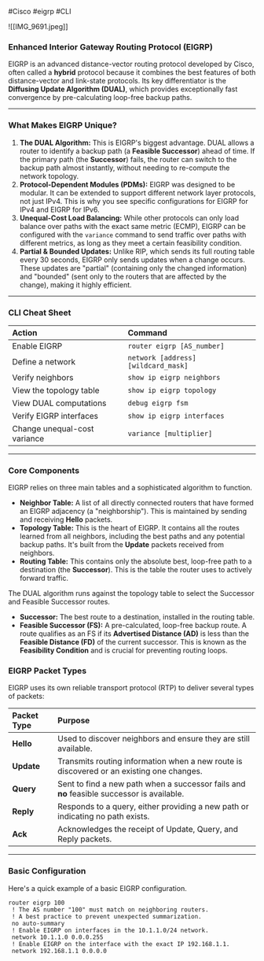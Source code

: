 #Cisco #eigrp #CLI 

![[IMG_9691.jpeg]]

### Enhanced Interior Gateway Routing Protocol (EIGRP)

EIGRP is an advanced distance-vector routing protocol developed by Cisco, often called a **hybrid** protocol because it combines the best features of both distance-vector and link-state protocols. Its key differentiator is the **Diffusing Update Algorithm (DUAL)**, which provides exceptionally fast convergence by pre-calculating loop-free backup paths.

***

### **What Makes EIGRP Unique?**

1.  **The DUAL Algorithm:** This is EIGRP's biggest advantage. DUAL allows a router to identify a backup path (a **Feasible Successor**) ahead of time. If the primary path (the **Successor**) fails, the router can switch to the backup path almost instantly, without needing to re-compute the network topology.
2.  **Protocol-Dependent Modules (PDMs):** EIGRP was designed to be modular. It can be extended to support different network layer protocols, not just IPv4. This is why you see specific configurations for EIGRP for IPv4 and EIGRP for IPv6.
3.  **Unequal-Cost Load Balancing:** While other protocols can only load balance over paths with the exact same metric (ECMP), EIGRP can be configured with the `variance` command to send traffic over paths with different metrics, as long as they meet a certain feasibility condition.
4.  **Partial & Bounded Updates:** Unlike RIP, which sends its full routing table every 30 seconds, EIGRP only sends updates when a change occurs. These updates are "partial" (containing only the changed information) and "bounded" (sent only to the routers that are affected by the change), making it highly efficient.

***

### **CLI Cheat Sheet**

| Action | Command |
| :--- | :--- |
| Enable EIGRP | `router eigrp [AS_number]` |
| Define a network | `network [address] [wildcard_mask]` |
| Verify neighbors | `show ip eigrp neighbors` |
| View the topology table | `show ip eigrp topology` |
| View DUAL computations | `debug eigrp fsm` |
| Verify EIGRP interfaces | `show ip eigrp interfaces` |
| Change unequal-cost variance | `variance [multiplier]` |

***

### **Core Components**

EIGRP relies on three main tables and a sophisticated algorithm to function.

* **Neighbor Table:** A list of all directly connected routers that have formed an EIGRP adjacency (a "neighborship"). This is maintained by sending and receiving **Hello** packets.
* **Topology Table:** This is the heart of EIGRP. It contains all the routes learned from all neighbors, including the best paths and any potential backup paths. It's built from the **Update** packets received from neighbors.
* **Routing Table:** This contains only the absolute best, loop-free path to a destination (the **Successor**). This is the table the router uses to actively forward traffic.

The DUAL algorithm runs against the topology table to select the Successor and Feasible Successor routes.
* **Successor:** The best route to a destination, installed in the routing table.
* **Feasible Successor (FS):** A pre-calculated, loop-free backup route. A route qualifies as an FS if its **Advertised Distance (AD)** is less than the **Feasible Distance (FD)** of the current successor. This is known as the **Feasibility Condition** and is crucial for preventing routing loops.

### **EIGRP Packet Types**

EIGRP uses its own reliable transport protocol (RTP) to deliver several types of packets:

| Packet Type | Purpose |
| :--- | :--- |
| **Hello** | Used to discover neighbors and ensure they are still available. |
| **Update** | Transmits routing information when a new route is discovered or an existing one changes. |
| **Query** | Sent to find a new path when a successor fails and **no** feasible successor is available. |
| **Reply** | Responds to a query, either providing a new path or indicating no path exists. |
| **Ack** | Acknowledges the receipt of Update, Query, and Reply packets. |

---

### **Basic Configuration**

Here's a quick example of a basic EIGRP configuration.

```cisco
router eigrp 100
 ! The AS number "100" must match on neighboring routers.
 ! A best practice to prevent unexpected summarization.
 no auto-summary
 ! Enable EIGRP on interfaces in the 10.1.1.0/24 network.
 network 10.1.1.0 0.0.0.255
 ! Enable EIGRP on the interface with the exact IP 192.168.1.1.
 network 192.168.1.1 0.0.0.0
